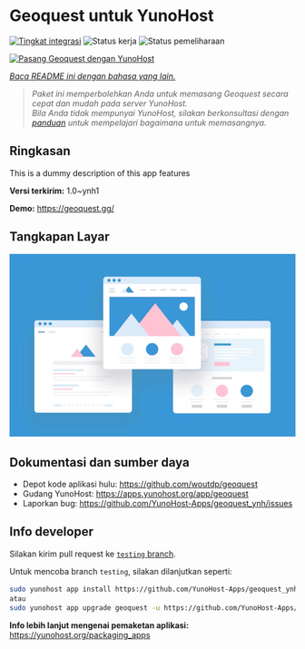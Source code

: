 <!--
N.B.: README ini dibuat secara otomatis oleh <https://github.com/YunoHost/apps/tree/master/tools/readme_generator>
Ini TIDAK boleh diedit dengan tangan.
-->

# Geoquest untuk YunoHost

[![Tingkat integrasi](https://apps.yunohost.org/badge/integration/geoquest)](https://ci-apps.yunohost.org/ci/apps/geoquest/)
![Status kerja](https://apps.yunohost.org/badge/state/geoquest)
![Status pemeliharaan](https://apps.yunohost.org/badge/maintained/geoquest)

[![Pasang Geoquest dengan YunoHost](https://install-app.yunohost.org/install-with-yunohost.svg)](https://install-app.yunohost.org/?app=geoquest)

*[Baca README ini dengan bahasa yang lain.](./ALL_README.md)*

> *Paket ini memperbolehkan Anda untuk memasang Geoquest secara cepat dan mudah pada server YunoHost.*  
> *Bila Anda tidak mempunyai YunoHost, silakan berkonsultasi dengan [panduan](https://yunohost.org/install) untuk mempelajari bagaimana untuk memasangnya.*

## Ringkasan

This is a dummy description of this app features


**Versi terkirim:** 1.0~ynh1

**Demo:** <https://geoquest.gg/>

## Tangkapan Layar

![Tangkapan Layar pada Geoquest](./doc/screenshots/example.jpg)

## Dokumentasi dan sumber daya

- Depot kode aplikasi hulu: <https://github.com/woutdp/geoquest>
- Gudang YunoHost: <https://apps.yunohost.org/app/geoquest>
- Laporkan bug: <https://github.com/YunoHost-Apps/geoquest_ynh/issues>

## Info developer

Silakan kirim pull request ke [`testing` branch](https://github.com/YunoHost-Apps/geoquest_ynh/tree/testing).

Untuk mencoba branch `testing`, silakan dilanjutkan seperti:

```bash
sudo yunohost app install https://github.com/YunoHost-Apps/geoquest_ynh/tree/testing --debug
atau
sudo yunohost app upgrade geoquest -u https://github.com/YunoHost-Apps/geoquest_ynh/tree/testing --debug
```

**Info lebih lanjut mengenai pemaketan aplikasi:** <https://yunohost.org/packaging_apps>

